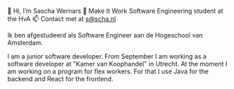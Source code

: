 👋 Hi, I’m Sascha Wernars
👀 Make It Work Software Engineering student at the HvA
📫 Contact met at s@scha.nl

Ik ben afgestudeerd als Software Engineer aan de Hogeschool van Amsterdam.

I am a junior software developer. From September I am working as a software developer at "Kamer van Koophandel" in Utrecht. At the moment I am working on a program for flex workers. For that I use Java for the backend and React for the frontend.

<!---
ZazDevCode/ZazDevCode is a ✨ special ✨ repository because its `README.md` (this file) appears on your GitHub profile.
You can click the Preview link to take a look at your changes.
--->
